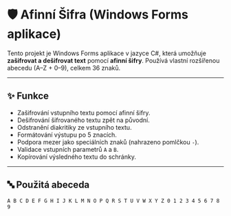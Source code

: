 # 🛡️ Afinní Šifra (Windows Forms aplikace)

Tento projekt je Windows Forms aplikace v jazyce C#, která umožňuje **zašifrovat a dešifrovat text** pomocí **afinní šifry**. Používá vlastní rozšířenou abecedu (A–Z + 0–9), celkem 36 znaků. 

---

## ✨ Funkce
- Zašifrování vstupního textu pomocí afinní šifry.
- Dešifrování šifrovaného textu zpět na původní.
- Odstranění diakritiky ze vstupního textu.
- Formátování výstupu po 5 znacích.
- Podpora mezer jako speciálních znaků (nahrazeno pomlčkou `-`).
- Validace vstupních parametrů `A` a `B`.
- Kopírování výsledného textu do schránky.

---

## 🔤 Použitá abeceda

```plaintext
A B C D E F G H I J K L M N O P Q R S T U V W X Y Z 0 1 2 3 4 5 6 7 8 9
